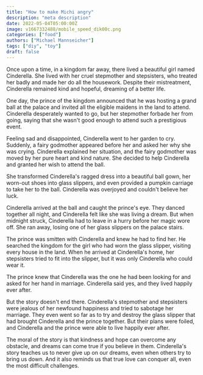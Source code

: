 ```yaml
---
title: "How to make Michi angry"
description: "meta description"
date: 2022-05-04T05:00:00Z
image: v1667332488/mobile_speed_dik00c.png
categories: ["food"]
authors: ["Michael Mannseicher"]
tags: ["diy", "toy"]
draft: false
---
```


Once upon a time, in a kingdom far away, there lived a beautiful girl named Cinderella. She lived with her cruel stepmother and stepsisters, who treated her badly and made her do all the housework. Despite their mistreatment, Cinderella remained kind and hopeful, dreaming of a better life.

One day, the prince of the kingdom announced that he was hosting a grand ball at the palace and invited all the eligible maidens in the land to attend. Cinderella desperately wanted to go, but her stepmother forbade her from going, saying that she wasn't good enough to attend such a prestigious event.

Feeling sad and disappointed, Cinderella went to her garden to cry. Suddenly, a fairy godmother appeared before her and asked her why she was crying. Cinderella explained her situation, and the fairy godmother was moved by her pure heart and kind nature. She decided to help Cinderella and granted her wish to attend the ball.

She transformed Cinderella's ragged dress into a beautiful ball gown, her worn-out shoes into glass slippers, and even provided a pumpkin carriage to take her to the ball. Cinderella was overjoyed and couldn't believe her luck.

Cinderella arrived at the ball and caught the prince's eye. They danced together all night, and Cinderella felt like she was living a dream. But when midnight struck, Cinderella had to leave in a hurry before her magic wore off. She ran away, losing one of her glass slippers on the palace stairs.

The prince was smitten with Cinderella and knew he had to find her. He searched the kingdom for the girl who had worn the glass slipper, visiting every house in the land. When he arrived at Cinderella's home, her stepsisters tried to fit into the slipper, but it was only Cinderella who could wear it.

The prince knew that Cinderella was the one he had been looking for and asked for her hand in marriage. Cinderella said yes, and they lived happily ever after.

But the story doesn't end there. Cinderella's stepmother and stepsisters were jealous of her newfound happiness and tried to sabotage her marriage. They even went so far as to try and destroy the glass slipper that had brought Cinderella and the prince together. But their plans were foiled, and Cinderella and the prince were able to live happily ever after.

The moral of the story is that kindness and hope can overcome any obstacle, and dreams can come true if you believe in them. Cinderella's story teaches us to never give up on our dreams, even when others try to bring us down. And it also reminds us that true love can conquer all, even the most difficult challenges.